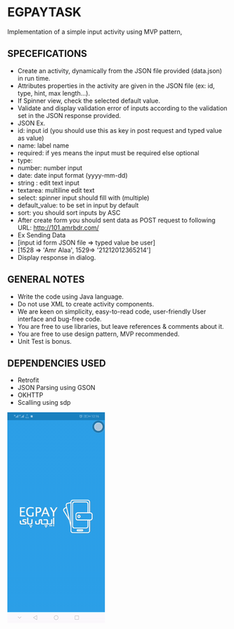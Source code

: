 # EGPAYTASK
Implementation of a simple input activity using MVP pattern, 

## SPECEFICATIONS
-	Create an activity, dynamically from the JSON file provided (data.json) in run time.
-	Attributes properties in the activity are given in the JSON file (ex: id, type, hint, max length...).
-	If Spinner view, check the selected default value.
-	Validate and display validation error of inputs according to the validation set in the JSON response provided.
-	JSON Ex.
-	id: input id (you should use this as key in post request and typed value as value)
-	name: label name 
-	required: if yes means the input must be required else optional 
-	type: 
-	number: number input
-	date: date input format (yyyy-mm-dd)
-	string : edit text input 
-	textarea: multiline edit text
-	select: spinner input should fill with (multiple)
-	default_value: to be set in input by default 
-	sort: you should sort inputs by ASC
-	After create form you should sent data as POST request to following URL: http://101.amrbdr.com/
-	Ex Sending Data
-	[input id form JSON file => typed value be user]
-	[1528 => 'Amr Alaa', 1529=> '21212012365214']
-	Display response in dialog.

## GENERAL NOTES
-	Write the code using Java language.
-	Do not use XML to create activity components.
-	We are keen on simplicity, easy-to-read code, user-friendly User interface and bug-free code.	
-	You are free to use libraries, but leave references & comments about it.
-	You are free to use design pattern, MVP recommended.
-	Unit Test is bonus.

## DEPENDENCIES USED
- Retrofit
- JSON Parsing using GSON
- OKHTTP
- Scalling using sdp

![](task_tut.gif)
